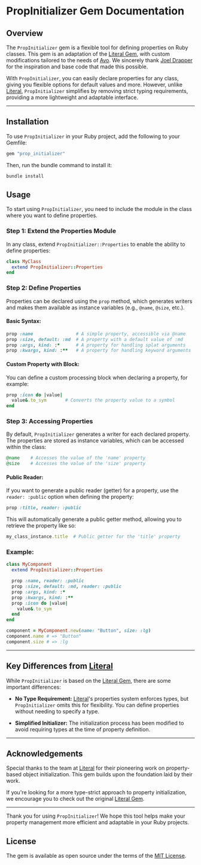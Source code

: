 # PropInitializer Gem Documentation

## Overview

The `PropInitializer` gem is a flexible tool for defining properties on Ruby classes. This gem is an adaptation of the [Literal Gem](https://github.com/joeldrapper/literal), with custom modifications tailored to the needs of [Avo](https://avohq.io). We sincerely thank [Joel Drapper](https://github.com/joeldrapper) for the inspiration and base code that made this possible.

With `PropInitializer`, you can easily declare properties for any class, giving you flexible options for default values and more. However, unlike [Literal](https://github.com/joeldrapper/literal), `PropInitializer` simplifies by removing strict typing requirements, providing a more lightweight and adaptable interface.

---

## Installation

To use `PropInitializer` in your Ruby project, add the following to your Gemfile:

```ruby
gem "prop_initializer"
```

Then, run the bundle command to install it:

```bash
bundle install
```

## Usage

To start using `PropInitializer`, you need to include the module in the class where you want to define properties.

### Step 1: Extend the Properties Module

In any class, extend `PropInitializer::Properties` to enable the ability to define properties:

```ruby
class MyClass
  extend PropInitializer::Properties
end
```

### Step 2: Define Properties

Properties can be declared using the `prop` method, which generates writers and makes them available as instance variables (e.g., `@name`, `@size`, etc.).

#### Basic Syntax:

```ruby
prop :name                # A simple property, accessible via @name
prop :size, default: :md  # A property with a default value of :md
prop :args, kind: :*      # A property for handling splat arguments
prop :kwargs, kind: :**   # A property for handling keyword arguments
```

#### Custom Property with Block:

You can define a custom processing block when declaring a property, for example:

```ruby
prop :icon do |value|
  value&.to_sym       # Converts the property value to a symbol
end
```

### Step 3: Accessing Properties

By default, `PropInitializer` generates a writer for each declared property. The properties are stored as instance variables, which can be accessed within the class:

```ruby
@name    # Accesses the value of the 'name' property
@size    # Accesses the value of the 'size' property
```

#### Public Reader:

If you want to generate a public reader (getter) for a property, use the `reader: :public` option when defining the property:

```ruby
prop :title, reader: :public
```

This will automatically generate a public getter method, allowing you to retrieve the property like so:

```ruby
my_class_instance.title  # Public getter for the 'title' property
```

### Example:

```ruby
class MyComponent
  extend PropInitializer::Properties

  prop :name, reader: :public
  prop :size, default: :md, reader: :public
  prop :args, kind: :*
  prop :kwargs, kind: :**
  prop :icon do |value|
    value&.to_sym
  end
end

component = MyComponent.new(name: "Button", size: :lg)
component.name # => "Button"
component.size # => :lg
```

---

## Key Differences from [Literal](https://github.com/joeldrapper/literal)

While `PropInitializer` is based on the [Literal Gem](https://github.com/joeldrapper/literal), there are some important differences:

- **No Type Requirement:** [Literal](https://github.com/joeldrapper/literal)'s properties system enforces types, but `PropInitializer` omits this for flexibility. You can define properties without needing to specify a type.
  
- **Simplified Initializer:** The initialization process has been modified to avoid requiring types at the time of property definition.

---

## Acknowledgements

Special thanks to the team at [Literal](https://github.com/joeldrapper/literal) for their pioneering work on property-based object initialization. This gem builds upon the foundation laid by their work.

If you're looking for a more type-strict approach to property initialization, we encourage you to check out the original [Literal Gem](https://github.com/joeldrapper/literal).

--- 

Thank you for using `PropInitializer`! We hope this tool helps make your property management more efficient and adaptable in your Ruby projects.

## License
The gem is available as open source under the terms of the [MIT License](https://opensource.org/licenses/MIT).
